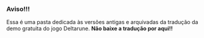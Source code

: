 ### Aviso!!!

Essa é uma pasta dedicada às versões antigas e arquivadas da tradução da demo gratuita do jogo Deltarune. **Não baixe a tradução por aqui!!**
